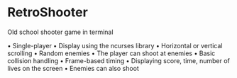 # RetroShooter
Old school shooter game in terminal

• Single-player
• Display using the ncurses library
• Horizontal or vertical scrolling
• Random enemies
• The player can shoot at enemies
• Basic collision handling
• Frame-based timing
• Displaying score, time, number of lives on the screen
• Enemies can also shoot
